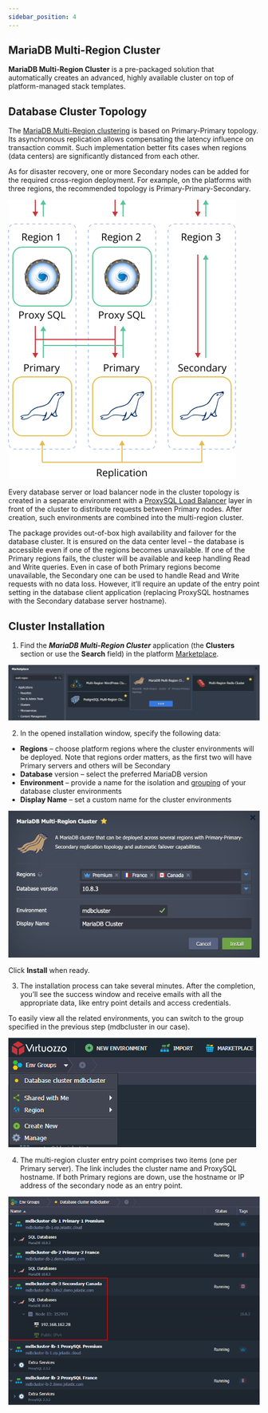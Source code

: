 ```yaml
---
sidebar_position: 4
---
```


## MariaDB Multi-Region Cluster

**MariaDB Multi-Region Cluster** is a pre-packaged solution that automatically creates an advanced, highly available cluster on top of platform-managed stack templates.

## Database Cluster Topology

The [MariaDB Multi-Region clustering](https://cloudmydc.com/) is based on Primary-Primary topology. Its asynchronous replication allows compensating the latency influence on transaction commit. Such implementation better fits cases when regions (data centers) are significantly distanced from each other.

As for disaster recovery, one or more Secondary nodes can be added for the required cross-region deployment. For example, on the platforms with three regions, the recommended topology is Primary-Primary-Secondary.

<div style={{
    display:'flex',
    justifyContent: 'center',
    margin: '0 0 1rem 0'
}}>

![Locale Dropdown](./img/Multi-RegionCluster/01-mariadb-multi-region-cluster.svg)

</div>

Every database server or load balancer node in the cluster topology is created in a separate environment with a [ProxySQL Load Balancer](https://cloudmydc.com/) layer in front of the cluster to distribute requests between Primary nodes. After creation, such environments are combined into the multi-region cluster.

The package provides out-of-box high availability and failover for the database cluster. It is ensured on the data center level – the database is accessible even if one of the regions becomes unavailable. If one of the Primary regions fails, the cluster will be available and keep handling Read and Write queries. Even in case of both Primary regions become unavailable, the Secondary one can be used to handle Read and Write requests with no data loss. However, it’ll require an update of the entry point setting in the database client application (replacing ProxySQL hostnames with the Secondary database server hostname).

## Cluster Installation

1. Find the **_MariaDB Multi-Region Cluster_** application (the **Clusters** section or use the **Search** field) in the platform [Marketplace](https://cloudmydc.com/).

<div style={{
    display:'flex',
    justifyContent: 'center',
    margin: '0 0 1rem 0'
}}>

![Locale Dropdown](./img/Multi-RegionCluster/02-mariadb-multi-region-marketplace.png)

</div>

2. In the opened installation window, specify the following data:

- **Regions** – choose platform regions where the cluster environments will be deployed. Note that regions order matters, as the first two will have Primary servers and others will be Secondary
- **Database** version – select the preferred MariaDB version
- **Environment** – provide a name for the isolation and [grouping](https://cloudmydc.com/) of your database cluster environments
- **Display Name** – set a custom name for the cluster environments

<div style={{
    display:'flex',
    justifyContent: 'center',
    margin: '0 0 1rem 0'
}}>

![Locale Dropdown](./img/Multi-RegionCluster/03-install-mariadb-multi-region-cluster.png)

</div>

Click **Install** when ready.

3. The installation process can take several minutes. After the completion, you’ll see the success window and receive emails with all the appropriate data, like entry point details and access credentials.

To easily view all the related environments, you can switch to the group specified in the previous step (mdbcluster in our case).

<div style={{
    display:'flex',
    justifyContent: 'center',
    margin: '0 0 1rem 0'
}}>

![Locale Dropdown](./img/Multi-RegionCluster/04-mariadb-cluster-group.png)

</div>

4. The multi-region cluster entry point comprises two items (one per Primary server). The link includes the cluster name and ProxySQL hostname. If both Primary regions are down, use the hostname or IP address of the secondary node as an entry point.

<div style={{
    display:'flex',
    justifyContent: 'center',
    margin: '0 0 1rem 0'
}}>

![Locale Dropdown](./img/Multi-RegionCluster/05-mariadb-multi-region-cluster-environments.png)

</div>
